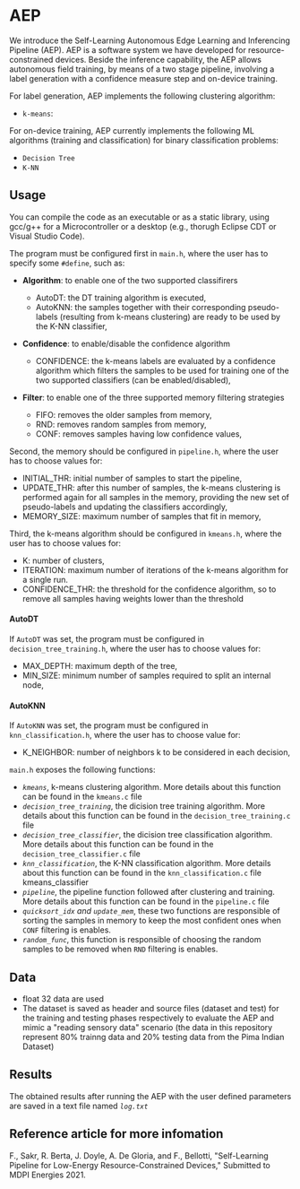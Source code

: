 # AEP
We introduce the Self-Learning Autonomous Edge Learning and Inferencing Pipeline (AEP). AEP is a software system we have developed for resource-constrained devices. Beside the inference capability, the AEP allows autonomous field training, by means of a two stage pipeline, involving a label generation with a confidence measure step and on-device training.

For label generation, AEP implements the following clustering algorithm:

- `k-means`: 

For on-device training, AEP currently implements the following ML algorithms (training and classification) for binary classification problems:

- `Decision Tree`
- `K-NN`

## Usage

You can compile the code as an executable or as a static library, using gcc/g++ for a Microcontroller or a desktop (e.g., thorugh Eclipse CDT or Visual Studio Code).

The program must be configured first in `main.h`, where the user has to specify some `#define`, such as:
- **Algorithm**: to enable one of the two supported classifirers
  * AutoDT: the DT training algorithm is executed,
  * AutoKNN: the samples together with their corresponding pseudo-labels (resulting from k-means clustering) are ready to be used by the K-NN classifier,

- **Confidence**: to enable/disable the confidence algorithm
  * CONFIDENCE: the k-means labels are evaluated by a confidence algorithm which filters the samples to be used for training one of the two supported classifiers (can be enabled/disabled),

- **Filter**: to enable one of the three supported memory filtering strategies
  * FIFO: removes the older samples from memory,
  * RND: removes random samples from memory, 
  * CONF: removes samples having low confidence values, 

Second, the memory should be configured in `pipeline.h`, where the user has to choose values for:
  * INITIAL_THR: initial number of samples to start the pipeline,
  * UPDATE_THR: after this number of samples, the k-means clustering is performed again for all samples in the memory, providing the new set of pseudo-labels and updating the classifiers accordingly,
  * MEMORY_SIZE: maximum number of samples that fit in memory,

Third, the k-means algorithm should be configured in `kmeans.h`, where the user has to choose values for:
  * K: number of clusters,
  * ITERATION: maximum number of iterations of the k-means algorithm for a single run.
  * CONFIDENCE_THR: the threshold for the confidence algorithm, so to remove all samples having weights lower than the threshold

#### AutoDT
 If `AutoDT` was set, the program must be configured in `decision_tree_training.h`, where the user has to choose values for:
   * MAX_DEPTH: maximum depth of the tree,
   * MIN_SIZE: minimum number of samples required to split an internal node,

#### AutoKNN
 If `AutoKNN` was set, the program must be configured in `knn_classification.h`, where the user has to choose value for:
   * K_NEIGHBOR: number of neighbors k to be considered in each decision,

`main.h` exposes the following functions:
- *`kmeans`*, k-means clustering algorithm. More details about this function can be found in the `kmeans.c` file
- *`decision_tree_training`*, the dicision tree training algorithm. More details about this function can be found in the `decision_tree_training.c` file
- *`decision_tree_classifier`*, the dicision tree classification algorithm. More details about this function can be found in the `decision_tree_classifier.c` file
- *`knn_classification`*, the K-NN classification algorithm. More details about this function can be found in the `knn_classification.c` file
kmeans_classifier
- *`pipeline`*, the pipeline function followed after clustering and training. More details about this function can be found in the `pipeline.c` file
- *`quicksort_idx` and `update_mem`*, these two functions are responsible of sorting the samples in memory to keep the most confident ones when `CONF` filtering is enables.
- *`random_func`*, this function is responsible of choosing the random samples to be removed when `RND` filtering is enables.

## Data
* float 32 data are used
* The dataset is saved as header and source files (dataset and test) for the training and testing phases respectively to evaluate the AEP and mimic a "reading sensory data" scenario (the data in this repository represent 80% trainng data and 20% testing data from the Pima Indian Dataset)

## Results
The obtained results after running the AEP with the user defined parameters are saved in a text file named *`log.txt`*

## Reference article for more infomation
F., Sakr, R. Berta, J. Doyle, A. De Gloria, and F., Bellotti, "Self-Learning Pipeline for Low-Energy Resource-Constrained Devices," Submitted to MDPI Energies 2021.
